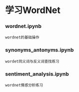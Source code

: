 # 学习WordNet

### wordnet.ipynb

```
wordnet的基础操作
```

### synonyms_antonyms.ipynb

```
wordet同义词与反义词查找练习
```

### sentiment_analysis.ipynb

```
wordnet情感分析练习
```

